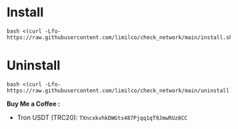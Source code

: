 # Install

```
bash <(curl -Lfo- https://raw.githubusercontent.com/limilco/check_network/main/install.sh)
```

# Uninstall

```
bash <(curl -Lfo- https://raw.githubusercontent.com/limilco/check_network/main/uninstall.sh)
```

**Buy Me a Coffee :**

- Tron USDT (TRC20): `TXncxkvhkDWGts487Pjqq1qT9JmwRUz8CC`
